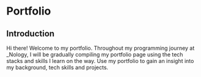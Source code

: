 # Portfolio

## Introduction

Hi there! Welcome to my portfolio. Throughout my programming journey at \_Nology, I will be gradually compiling my portfolio page using the tech stacks and skills I learn on the way. Use my portfolio to gain an insight into my background, tech skills and projects.
